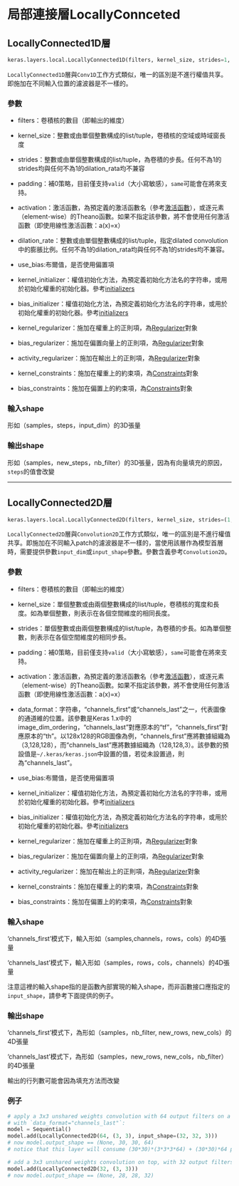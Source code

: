 # 局部連接層LocallyConnceted

## LocallyConnected1D層
```python
keras.layers.local.LocallyConnected1D(filters, kernel_size, strides=1, padding='valid', data_format=None, activation=None, use_bias=True, kernel_initializer='glorot_uniform', bias_initializer='zeros', kernel_regularizer=None, bias_regularizer=None, activity_regularizer=None, kernel_constraint=None, bias_constraint=None)
```
```LocallyConnected1D```層與```Conv1D```工作方式類似，唯一的區別是不進行權值共享。即施加在不同輸入位置的濾波器是不一樣的。

### 參數

* filters：卷積核的數目（即輸出的維度）

* kernel_size：整數或由單個整數構成的list/tuple，卷積核的空域或時域窗長度

* strides：整數或由單個整數構成的list/tuple，為卷積的步長。任何不為1的strides均與任何不為1的dilation_rata均不兼容

* padding：補0策略，目前僅支持`valid`（大小寫敏感），`same`可能會在將來支持。

* activation：激活函數，為預定義的激活函數名（參考[激活函數](../other/activations)），或逐元素（element-wise）的Theano函數。如果不指定該參數，將不會使用任何激活函數（即使用線性激活函數：a(x)=x）

* dilation_rate：整數或由單個整數構成的list/tuple，指定dilated convolution中的膨脹比例。任何不為1的dilation_rata均與任何不為1的strides均不兼容。

* use_bias:布爾值，是否使用偏置項

* kernel_initializer：權值初始化方法，為預定義初始化方法名的字符串，或用於初始化權重的初始化器。參考[initializers](../other/initializations)

* bias_initializer：權值初始化方法，為預定義初始化方法名的字符串，或用於初始化權重的初始化器。參考[initializers](../other/initializations)

* kernel_regularizer：施加在權重上的正則項，為[Regularizer](../other/regularizers)對象

* bias_regularizer：施加在偏置向量上的正則項，為[Regularizer](../other/regularizers)對象

* activity_regularizer：施加在輸出上的正則項，為[Regularizer](../other/regularizers)對象

* kernel_constraints：施加在權重上的約束項，為[Constraints](../other/constraints)對象

* bias_constraints：施加在偏置上的約束項，為[Constraints](../other/constraints)對象

### 輸入shape

形如（samples，steps，input_dim）的3D張量

### 輸出shape

形如（samples，new_steps，nb_filter）的3D張量，因為有向量填充的原因，```steps```的值會改變


***

## LocallyConnected2D層
```python
keras.layers.local.LocallyConnected2D(filters, kernel_size, strides=(1, 1), padding='valid', data_format=None, activation=None, use_bias=True, kernel_initializer='glorot_uniform', bias_initializer='zeros', kernel_regularizer=None, bias_regularizer=None, activity_regularizer=None, kernel_constraint=None, bias_constraint=None)
```
```LocallyConnected2D```層與```Convolution2D```工作方式類似，唯一的區別是不進行權值共享。即施加在不同輸入patch的濾波器是不一樣的，當使用該層作為模型首層時，需要提供參數```input_dim```或```input_shape```參數。參數含義參考```Convolution2D```。

### 參數

* filters：卷積核的數目（即輸出的維度）

* kernel_size：單個整數或由兩個整數構成的list/tuple，卷積核的寬度和長度。如為單個整數，則表示在各個空間維度的相同長度。

* strides：單個整數或由兩個整數構成的list/tuple，為卷積的步長。如為單個整數，則表示在各個空間維度的相同步長。

* padding：補0策略，目前僅支持`valid`（大小寫敏感），`same`可能會在將來支持。

* activation：激活函數，為預定義的激活函數名（參考[激活函數](../other/activations)），或逐元素（element-wise）的Theano函數。如果不指定該參數，將不會使用任何激活函數（即使用線性激活函數：a(x)=x）

* data_format：字符串，“channels_first”或“channels_last”之一，代表圖像的通道維的位置。該參數是Keras 1.x中的image_dim_ordering，“channels_last”對應原本的“tf”，“channels_first”對應原本的“th”。以128x128的RGB圖像為例，“channels_first”應將數據組織為（3,128,128），而“channels_last”應將數據組織為（128,128,3）。該參數的預設值是```~/.keras/keras.json```中設置的值，若從未設置過，則為“channels_last”。

* use_bias:布爾值，是否使用偏置項

* kernel_initializer：權值初始化方法，為預定義初始化方法名的字符串，或用於初始化權重的初始化器。參考[initializers](../other/initializations)

* bias_initializer：權值初始化方法，為預定義初始化方法名的字符串，或用於初始化權重的初始化器。參考[initializers](../other/initializations)

* kernel_regularizer：施加在權重上的正則項，為[Regularizer](../other/regularizers)對象

* bias_regularizer：施加在偏置向量上的正則項，為[Regularizer](../other/regularizers)對象

* activity_regularizer：施加在輸出上的正則項，為[Regularizer](../other/regularizers)對象

* kernel_constraints：施加在權重上的約束項，為[Constraints](../other/constraints)對象

* bias_constraints：施加在偏置上的約束項，為[Constraints](../other/constraints)對象

### 輸入shape

‘channels_first’模式下，輸入形如（samples,channels，rows，cols）的4D張量

‘channels_last’模式下，輸入形如（samples，rows，cols，channels）的4D張量

注意這裡的輸入shape指的是函數內部實現的輸入shape，而非函數接口應指定的```input_shape```，請參考下面提供的例子。

### 輸出shape

‘channels_first’模式下，為形如（samples，nb_filter, new_rows, new_cols）的4D張量

‘channels_last’模式下，為形如（samples，new_rows, new_cols，nb_filter）的4D張量

輸出的行列數可能會因為填充方法而改變

### 例子

```python
# apply a 3x3 unshared weights convolution with 64 output filters on a 32x32 image
# with `data_format="channels_last"`:
model = Sequential()
model.add(LocallyConnected2D(64, (3, 3), input_shape=(32, 32, 3)))
# now model.output_shape == (None, 30, 30, 64)
# notice that this layer will consume (30*30)*(3*3*3*64) + (30*30)*64 parameters

# add a 3x3 unshared weights convolution on top, with 32 output filters:
model.add(LocallyConnected2D(32, (3, 3)))
# now model.output_shape == (None, 28, 28, 32)
```